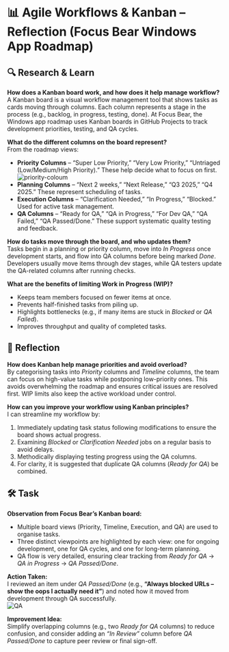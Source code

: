 # 📊 Agile Workflows & Kanban – Reflection (Focus Bear Windows App Roadmap)

## 🔍 Research & Learn

**How does a Kanban board work, and how does it help manage workflow?**  
A Kanban board is a visual workflow management tool that shows tasks as cards moving through columns. Each column represents a stage in the process (e.g., backlog, in progress, testing, done). At Focus Bear, the Windows app roadmap uses Kanban boards in GitHub Projects to track development priorities, testing, and QA cycles.

**What do the different columns on the board represent?**  
From the roadmap views:  
- **Priority Columns** – “Super Low Priority,” “Very Low Priority,” “Untriaged (Low/Medium/High Priority).” These help decide what to focus on first.  
![priority-coloum](image-4.png)
- **Planning Columns** – “Next 2 weeks,” “Next Release,” “Q3 2025,” “Q4 2025.” These represent scheduling of tasks.  
- **Execution Columns** – “Clarification Needed,” “In Progress,” “Blocked.” Used for active task management.  
- **QA Columns** – “Ready for QA,” “QA in Progress,” “For Dev QA,” “QA Failed,” “QA Passed/Done.” These support systematic quality testing and feedback.  

**How do tasks move through the board, and who updates them?**  
Tasks begin in a planning or priority column, move into *In Progress* once development starts, and flow into QA columns before being marked *Done*. Developers usually move items through dev stages, while QA testers update the QA-related columns after running checks.

**What are the benefits of limiting Work in Progress (WIP)?**  
- Keeps team members focused on fewer items at once.  
- Prevents half-finished tasks from piling up.  
- Highlights bottlenecks (e.g., if many items are stuck in *Blocked* or *QA Failed*).  
- Improves throughput and quality of completed tasks.  


## 📝 Reflection

**How does Kanban help manage priorities and avoid overload?**  
By categorising tasks into *Priority* columns and *Timeline* columns, the team can focus on high-value tasks while postponing low-priority ones. This avoids overwhelming the roadmap and ensures critical issues are resolved first. WIP limits also keep the active workload under control.

**How can you improve your workflow using Kanban principles?**  
I can streamline my workflow by: 
1. Immediately updating task status following modifications to ensure the board shows actual progress.  
2. Examining *Blocked* or *Clarification Needed* jobs on a regular basis to avoid delays.  
3. Methodically displaying testing progress using the QA columns.  
4. For clarity, it is suggested that duplicate QA columns (*Ready for QA*) be combined.  

## 🛠️ Task

**Observation from Focus Bear’s Kanban board:**  
- Multiple board views (Priority, Timeline, Execution, and QA) are used to organise tasks.  
- Three distinct viewpoints are highlighted by each view: one for ongoing development, one for QA cycles, and one for long-term planning.  
- QA flow is very detailed, ensuring clear tracking from *Ready for QA* → *QA in Progress* → *QA Passed/Done*.
  

**Action Taken:**  
I reviewed an item under *QA Passed/Done* (e.g., **“Always blocked URLs – show the oops I actually need it”**) and noted how it moved from development through QA successfully.  
![QA](image-5.png)

**Improvement Idea:**  
Simplify overlapping columns (e.g., two *Ready for QA* columns) to reduce confusion, and consider adding an *“In Review”* column before *QA Passed/Done* to capture peer review or final sign-off.